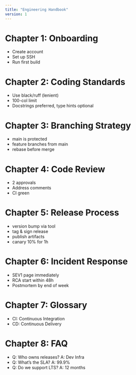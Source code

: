 ```yaml
---
title: "Engineering Handbook"
version: 1
---
```


# Chapter 1: Onboarding
- Create account
- Set up SSH
- Run first build
<!-- Ch1 filler 001 -->
<!-- Ch1 filler 002 -->
<!-- Ch1 filler 003 -->
<!-- Ch1 filler 004 -->
<!-- Ch1 filler 005 -->
<!-- Ch1 filler 006 -->
<!-- Ch1 filler 007 -->
<!-- Ch1 filler 008 -->
<!-- Ch1 filler 009 -->
<!-- Ch1 filler 010 -->
<!-- Ch1 filler 011 -->
<!-- Ch1 filler 012 -->
<!-- Ch1 filler 013 -->
<!-- Ch1 filler 014 -->
<!-- Ch1 filler 015 -->
<!-- Ch1 filler 016 -->
<!-- Ch1 filler 017 -->
<!-- Ch1 filler 018 -->
<!-- Ch1 filler 019 -->
<!-- Ch1 filler 020 -->
<!-- Ch1 filler 021 -->
<!-- Ch1 filler 022 -->
<!-- Ch1 filler 023 -->
<!-- Ch1 filler 024 -->
<!-- Ch1 filler 025 -->
<!-- Ch1 filler 026 -->
<!-- Ch1 filler 027 -->
<!-- Ch1 filler 028 -->
<!-- Ch1 filler 029 -->
<!-- Ch1 filler 030 -->

# Chapter 2: Coding Standards
- Use black/ruff (lenient)
- 100-col limit
- Docstrings preferred, type hints optional
<!-- Ch2 filler 001 -->
<!-- Ch2 filler 002 -->
<!-- Ch2 filler 003 -->
<!-- Ch2 filler 004 -->
<!-- Ch2 filler 005 -->
<!-- Ch2 filler 006 -->
<!-- Ch2 filler 007 -->
<!-- Ch2 filler 008 -->
<!-- Ch2 filler 009 -->
<!-- Ch2 filler 010 -->
<!-- Ch2 filler 011 -->
<!-- Ch2 filler 012 -->
<!-- Ch2 filler 013 -->
<!-- Ch2 filler 014 -->
<!-- Ch2 filler 015 -->
<!-- Ch2 filler 016 -->
<!-- Ch2 filler 017 -->
<!-- Ch2 filler 018 -->
<!-- Ch2 filler 019 -->
<!-- Ch2 filler 020 -->
<!-- Ch2 filler 021 -->
<!-- Ch2 filler 022 -->
<!-- Ch2 filler 023 -->
<!-- Ch2 filler 024 -->
<!-- Ch2 filler 025 -->
<!-- Ch2 filler 026 -->
<!-- Ch2 filler 027 -->
<!-- Ch2 filler 028 -->
<!-- Ch2 filler 029 -->
<!-- Ch2 filler 030 -->

# Chapter 3: Branching Strategy
- main is protected
- feature branches from main
- rebase before merge
<!-- Ch3 filler 001 -->
<!-- Ch3 filler 002 -->
<!-- Ch3 filler 003 -->
<!-- Ch3 filler 004 -->
<!-- Ch3 filler 005 -->
<!-- Ch3 filler 006 -->
<!-- Ch3 filler 007 -->
<!-- Ch3 filler 008 -->
<!-- Ch3 filler 009 -->
<!-- Ch3 filler 010 -->
<!-- Ch3 filler 011 -->
<!-- Ch3 filler 012 -->
<!-- Ch3 filler 013 -->
<!-- Ch3 filler 014 -->
<!-- Ch3 filler 015 -->
<!-- Ch3 filler 016 -->
<!-- Ch3 filler 017 -->
<!-- Ch3 filler 018 -->
<!-- Ch3 filler 019 -->
<!-- Ch3 filler 020 -->
<!-- Ch3 filler 021 -->
<!-- Ch3 filler 022 -->
<!-- Ch3 filler 023 -->
<!-- Ch3 filler 024 -->
<!-- Ch3 filler 025 -->
<!-- Ch3 filler 026 -->
<!-- Ch3 filler 027 -->
<!-- Ch3 filler 028 -->
<!-- Ch3 filler 029 -->
<!-- Ch3 filler 030 -->

# Chapter 4: Code Review
- 2 approvals
- Address comments
- CI green
<!-- Ch4 filler 001 -->
<!-- Ch4 filler 002 -->
<!-- Ch4 filler 003 -->
<!-- Ch4 filler 004 -->
<!-- Ch4 filler 005 -->
<!-- Ch4 filler 006 -->
<!-- Ch4 filler 007 -->
<!-- Ch4 filler 008 -->
<!-- Ch4 filler 009 -->
<!-- Ch4 filler 010 -->
<!-- Ch4 filler 011 -->
<!-- Ch4 filler 012 -->
<!-- Ch4 filler 013 -->
<!-- Ch4 filler 014 -->
<!-- Ch4 filler 015 -->
<!-- Ch4 filler 016 -->
<!-- Ch4 filler 017 -->
<!-- Ch4 filler 018 -->
<!-- Ch4 filler 019 -->
<!-- Ch4 filler 020 -->
<!-- Ch4 filler 021 -->
<!-- Ch4 filler 022 -->
<!-- Ch4 filler 023 -->
<!-- Ch4 filler 024 -->
<!-- Ch4 filler 025 -->
<!-- Ch4 filler 026 -->
<!-- Ch4 filler 027 -->
<!-- Ch4 filler 028 -->
<!-- Ch4 filler 029 -->
<!-- Ch4 filler 030 -->

# Chapter 5: Release Process
- version bump via tool
- tag &amp; sign release
- publish artifacts
- canary 10% for 1h
<!-- Ch5 filler 001 -->
<!-- Ch5 filler 002 -->
<!-- Ch5 filler 003 -->
<!-- Ch5 filler 004 -->
<!-- Ch5 filler 005 -->
<!-- Ch5 filler 006 -->
<!-- Ch5 filler 007 -->
<!-- Ch5 filler 008 -->
<!-- Ch5 filler 009 -->
<!-- Ch5 filler 010 -->
<!-- Ch5 filler 011 -->
<!-- Ch5 filler 012 -->
<!-- Ch5 filler 013 -->
<!-- Ch5 filler 014 -->
<!-- Ch5 filler 015 -->
<!-- Ch5 filler 016 -->
<!-- Ch5 filler 017 -->
<!-- Ch5 filler 018 -->
<!-- Ch5 filler 019 -->
<!-- Ch5 filler 020 -->
<!-- Ch5 filler 021 -->
<!-- Ch5 filler 022 -->
<!-- Ch5 filler 023 -->
<!-- Ch5 filler 024 -->
<!-- Ch5 filler 025 -->
<!-- Ch5 filler 026 -->
<!-- Ch5 filler 027 -->
<!-- Ch5 filler 028 -->
<!-- Ch5 filler 029 -->
<!-- Ch5 filler 030 -->

# Chapter 6: Incident Response
- SEV1 page immediately
- RCA start within 48h
- Postmortem by end of week
<!-- Ch6 filler 001 -->
<!-- Ch6 filler 002 -->
<!-- Ch6 filler 003 -->
<!-- Ch6 filler 004 -->
<!-- Ch6 filler 005 -->
<!-- Ch6 filler 006 -->
<!-- Ch6 filler 007 -->
<!-- Ch6 filler 008 -->
<!-- Ch6 filler 009 -->
<!-- Ch6 filler 010 -->
<!-- Ch6 filler 011 -->
<!-- Ch6 filler 012 -->
<!-- Ch6 filler 013 -->
<!-- Ch6 filler 014 -->
<!-- Ch6 filler 015 -->
<!-- Ch6 filler 016 -->
<!-- Ch6 filler 017 -->
<!-- Ch6 filler 018 -->
<!-- Ch6 filler 019 -->
<!-- Ch6 filler 020 -->
<!-- Ch6 filler 021 -->
<!-- Ch6 filler 022 -->
<!-- Ch6 filler 023 -->
<!-- Ch6 filler 024 -->
<!-- Ch6 filler 025 -->
<!-- Ch6 filler 026 -->
<!-- Ch6 filler 027 -->
<!-- Ch6 filler 028 -->
<!-- Ch6 filler 029 -->
<!-- Ch6 filler 030 -->

# Chapter 7: Glossary
- CI: Continuous Integration
- CD: Continuous Delivery
<!-- Ch7 filler 001 -->
<!-- Ch7 filler 002 -->
<!-- Ch7 filler 003 -->
<!-- Ch7 filler 004 -->
<!-- Ch7 filler 005 -->
<!-- Ch7 filler 006 -->
<!-- Ch7 filler 007 -->
<!-- Ch7 filler 008 -->
<!-- Ch7 filler 009 -->
<!-- Ch7 filler 010 -->
<!-- Ch7 filler 011 -->
<!-- Ch7 filler 012 -->
<!-- Ch7 filler 013 -->
<!-- Ch7 filler 014 -->
<!-- Ch7 filler 015 -->
<!-- Ch7 filler 016 -->
<!-- Ch7 filler 017 -->
<!-- Ch7 filler 018 -->
<!-- Ch7 filler 019 -->
<!-- Ch7 filler 020 -->
<!-- Ch7 filler 021 -->
<!-- Ch7 filler 022 -->
<!-- Ch7 filler 023 -->
<!-- Ch7 filler 024 -->
<!-- Ch7 filler 025 -->
<!-- Ch7 filler 026 -->
<!-- Ch7 filler 027 -->
<!-- Ch7 filler 028 -->
<!-- Ch7 filler 029 -->
<!-- Ch7 filler 030 -->

# Chapter 8: FAQ
- Q: Who owns releases? A: Dev Infra
- Q: What’s the SLA? A: 99.9%
- Q: Do we support LTS? A: 12 months
<!-- Ch8 filler 001 -->
<!-- Ch8 filler 002 -->
<!-- Ch8 filler 003 -->
<!-- Ch8 filler 004 -->
<!-- Ch8 filler 005 -->
<!-- Ch8 filler 006 -->
<!-- Ch8 filler 007 -->
<!-- Ch8 filler 008 -->
<!-- Ch8 filler 009 -->
<!-- Ch8 filler 010 -->
<!-- Ch8 filler 011 -->
<!-- Ch8 filler 012 -->
<!-- Ch8 filler 013 -->
<!-- Ch8 filler 014 -->
<!-- Ch8 filler 015 -->
<!-- Ch8 filler 016 -->
<!-- Ch8 filler 017 -->
<!-- Ch8 filler 018 -->
<!-- Ch8 filler 019 -->
<!-- Ch8 filler 020 -->
<!-- Ch8 filler 021 -->
<!-- Ch8 filler 022 -->
<!-- Ch8 filler 023 -->
<!-- Ch8 filler 024 -->
<!-- Ch8 filler 025 -->
<!-- Ch8 filler 026 -->
<!-- Ch8 filler 027 -->
<!-- Ch8 filler 028 -->
<!-- Ch8 filler 029 -->
<!-- Ch8 filler 030 -->